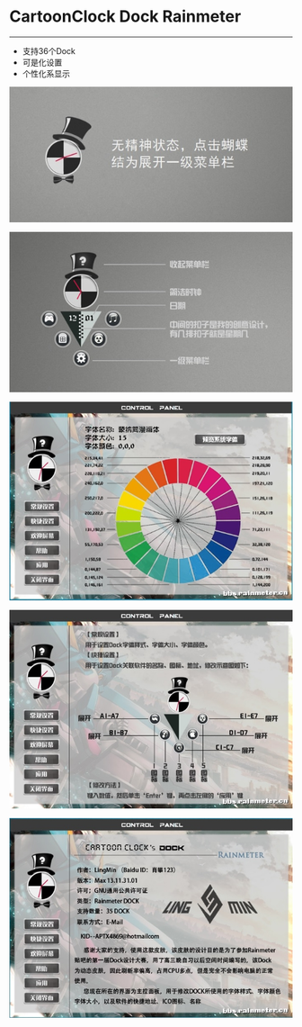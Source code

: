 # CartoonClock Dock Rainmeter
---
* 支持36个Dock 
* 可是化设置
* 个性化系显示

![A](https://github.com/lingme/Picture_Bucket/raw/master/CartoonClock_Dock_Rainmeter_img/index_1.jpg)

![B](https://github.com/lingme/Picture_Bucket/raw/master/CartoonClock_Dock_Rainmeter_img/index_2.jpg)

![C](https://github.com/lingme/Picture_Bucket/raw/master/CartoonClock_Dock_Rainmeter_img/index_3.jpg)

![D](https://github.com/lingme/Picture_Bucket/raw/master/CartoonClock_Dock_Rainmeter_img/index_4.jpg)

![E](https://github.com/lingme/Picture_Bucket/raw/master/CartoonClock_Dock_Rainmeter_img/index_5.jpg)